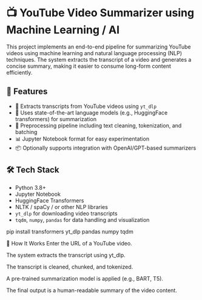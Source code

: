 # 📺 YouTube Video Summarizer using Machine Learning / AI

This project implements an end-to-end pipeline for summarizing YouTube videos using machine learning and natural language processing (NLP) techniques. The system extracts the transcript of a video and generates a concise summary, making it easier to consume long-form content efficiently.

## 🚀 Features

- 📄 Extracts transcripts from YouTube videos using `yt_dlp`
- 🧠 Uses state-of-the-art language models (e.g., HuggingFace transformers) for summarization
- 🧪 Preprocessing pipeline including text cleaning, tokenization, and batching
- 📊 Jupyter Notebook format for easy experimentation
- 📦 Optionally supports integration with OpenAI/GPT-based summarizers

## 🛠️ Tech Stack

- Python 3.8+
- Jupyter Notebook
- HuggingFace Transformers
- NLTK / spaCy / or other NLP libraries
- `yt_dlp` for downloading video transcripts
- `tqdm`, `numpy`, `pandas` for data handling and visualization
  
pip install transformers yt_dlp pandas numpy tqdm

🧪 How It Works
Enter the URL of a YouTube video.

The system extracts the transcript using yt_dlp.

The transcript is cleaned, chunked, and tokenized.

A pre-trained summarization model is applied (e.g., BART, T5).

The final output is a human-readable summary of the video content.


